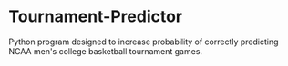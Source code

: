 # Tournament-Predictor

Python program designed to increase probability of correctly predicting NCAA men's college basketball tournament games. 

